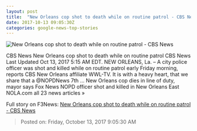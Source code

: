```yaml
---
layout: post
title:  "New Orleans cop shot to death while on routine patrol - CBS News"
date: 2017-10-13 09:05:30Z
categories: google-news-top-stories
---
```


![New Orleans cop shot to death while on routine patrol - CBS News](https://cbsnews1.cbsistatic.com/hub/i/2017/10/13/6904181c-3834-4fc4-b255-f12bd89c3b12/new-orlenas-cop-shot-early-on-101317.jpg)

CBS News New Orleans cop shot to death while on routine patrol CBS News Last Updated Oct 13, 2017 5:15 AM EDT. NEW ORLEANS, La. – A city police officer was shot and killed while on routine patrol early Friday morning, reports CBS New Orleans affiliate WWL-TV. It is with a heavy heart, that we share that a @NOPDNews 7th ... New Orleans cop dies in line of duty, mayor says Fox News NOPD officer shot and killed in New Orleans East NOLA.com all 23 news articles »


Full story on F3News: [New Orleans cop shot to death while on routine patrol - CBS News](http://www.f3nws.com/n/eyQSFJ)

> Posted on: Friday, October 13, 2017 9:05:30 AM
